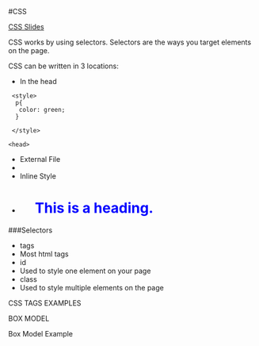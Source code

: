 #CSS

 

[CSS Slides]()

 

CSS works by using selectors. Selectors are the ways you target elements on the page.

CSS can be written in 3 locations:

* In the head
```<head>
 <style>
  p{
   color: green;
  }

 </style>

<head>
```
* External File
 * <link rel="stylesheet" type="text/css" href="mystyle.css">
* Inline Style
 * <h1 style="color:blue;margin-left:30px;">This is a heading.</h1>

###Selectors
* tags
 * Most html tags
* id
 * Used to style one element on your page
* class
 * Used to style multiple elements on the page

CSS TAGS EXAMPLES

BOX MODEL

Box Model Example
